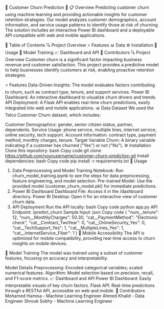 🧠 Customer Churn Prediction 🚀
📋 Overview
Predicting customer churn using machine learning and providing actionable insights for customer retention strategies.
Our model analyzes customer demographics, account information, and service usage patterns to identify those at risk of churning. The solution includes an interactive Power BI dashboard and a deployable API compatible with web and mobile applications.

📑 Table of Contents
🔍 Project Overview
⭐ Features
📊 Data
⚙️ Installation
🚀 Usage
🔧 Model Training
📈 Dashboard and API
👥 Contributors
🔍 Project Overview
Customer churn is a significant factor impacting business revenue and customer satisfaction. This project provides a predictive model to help businesses identify customers at risk, enabling proactive retention strategies.

⭐ Features
Data-Driven Insights: The model evaluates factors contributing to churn, such as contract type, tenure, and support services.
Power BI Dashboard: An interactive dashboard to visualize churn drivers and trends.
API Deployment: A Flask API enables real-time churn predictions, easily integrated into web and mobile applications.
📊 Data
Dataset
We used the Telco Customer Churn dataset, which includes:

Customer Demographics: gender, senior citizen status, partner, dependents.
Service Usage: phone service, multiple lines, internet service, online security, tech support.
Account Information: contract type, payment method, monthly charges, tenure.
Target Variable
Churn: A binary variable indicating if a customer has churned ("Yes") or not ("No").
⚙️ Installation
Clone this repository:
bash
Copy code
git clone https://github.com/yourusername/customer-churn-prediction.git
Install dependencies:
bash
Copy code
pip install -r requirements.txt
🚀 Usage
1. Data Preprocessing and Model Training
Notebook: Run churn_model_training.ipynb to see the steps for data preprocessing, feature engineering, and model selection.
Pre-trained Model: Use the provided model (customer_churn_model.pkl) for immediate predictions.
2. Power BI Dashboard
Dashboard File: Access it in the /dashboard directory.
Power BI Desktop: Open it for an interactive view of customer churn data.
3. API Deployment
Run the API locally:
bash
Copy code
python app.py
API Endpoint: /predict_churn
Sample Input:
json
Copy code
{
    "num__tenure": 12,
    "num__MonthlyCharges": 50.30,
    "cat__PaymentMethod": "Electronic check",
    "cat__Contract_TwoYear": 0,
    "cat__OnlineSecurity_Yes": 0,
    "cat__TechSupport_Yes": 1,
    "cat__MultipleLines_Yes": 1,
    "cat__InternetService_Fiber": 1
}
📱 Mobile Accessibility
The API is optimized for mobile compatibility, providing real-time access to churn insights on mobile devices.

🔧 Model Training
The model was trained using a subset of customer features, focusing on accuracy and interpretability.

Model Details
Preprocessing: Encoded categorical variables; scaled numerical features.
Algorithm: Model selection based on precision, recall, and F1-score metrics.
📈 Dashboard and API
Power BI Dashboard: Easily interpretable visuals of key churn factors.
Flask API: Real-time predictions through a RESTful API, accessible on web and mobile.
👥 Contributors
Mohamed Hamisa - Machine Learning Engineer
Ahmed Khalid - Data Engineer
Shrouk Sobhy - Machine Learning Engineer

